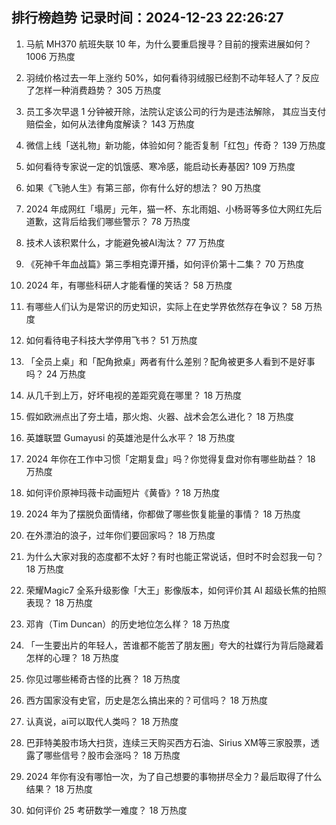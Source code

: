 
## 排行榜趋势 记录时间：2024-12-23 22:26:27
  
  1. 马航 MH370 航班失联 10 年，为什么要重启搜寻？目前的搜索进展如何？ 1006 万热度
    
  2. 羽绒价格过去一年上涨约 50%，如何看待羽绒服已经割不动年轻人了？反应了怎样一种消费趋势？ 305 万热度
    
  3. 员工多次早退 1 分钟被开除，法院认定该公司的行为是违法解除， 其应当支付赔偿金，如何从法律角度解读？ 143 万热度
    
  4. 微信上线「送礼物」新功能，体验如何？能否复制「红包」传奇？ 139 万热度
    
  5. 如何看待专家说一定的饥饿感、寒冷感，能启动长寿基因? 109 万热度
    
  6. 如果《飞驰人生》有第三部，你有什么好的想法？ 90 万热度
    
  7. 2024 年成网红「塌房」元年，猫一杯、东北雨姐、小杨哥等多位大网红先后道歉，这背后给我们哪些警示？ 78 万热度
    
  8. 技术人该积累什么，才能避免被AI淘汰？ 77 万热度
    
  9. 《死神千年血战篇》第三季相克谭开播，如何评价第十二集？ 70 万热度
    
  10. 2024 年，有哪些科研人才能看懂的笑话？ 58 万热度
    
  11. 有哪些人们认为是常识的历史知识，实际上在史学界依然存在争议？ 58 万热度
    
  12. 如何看待电子科技大学停用飞书？ 51 万热度
    
  13. 「全员上桌」和「配角掀桌」两者有什么差别？配角被更多人看到不是好事吗？ 24 万热度
    
  14. 从几千到上万，好坏电视的差距究竟在哪里？ 18 万热度
    
  15. 假如欧洲点出了夯土墙，那火炮、火器、战术会怎么进化？ 18 万热度
    
  16. 英雄联盟 Gumayusi 的英雄池是什么水平？ 18 万热度
    
  17. 2024 年你在工作中习惯「定期复盘」吗？你觉得复盘对你有哪些助益？ 18 万热度
    
  18. 如何评价原神玛薇卡动画短片《黄昏》? 18 万热度
    
  19. 2024 年为了摆脱负面情绪，你都做了哪些恢复能量的事情？ 18 万热度
    
  20. 在外漂泊的浪子，过年你们要回家吗？ 18 万热度
    
  21. 为什么大家对我的态度都不太好？有时也能正常说话，但时不时会怼我一句？ 18 万热度
    
  22. 荣耀Magic7 全系升级影像「大王」影像版本，如何评价其 AI 超级长焦的拍照表现？ 18 万热度
    
  23. 邓肯（Tim Duncan）的历史地位怎么样？ 18 万热度
    
  24. 「一生要出片的年轻人，苦谁都不能苦了朋友圈」夸大的社媒行为背后隐藏着怎样的心理？ 18 万热度
    
  25. 你见过哪些稀奇古怪的比赛？ 18 万热度
    
  26. 西方国家没有史官，历史是怎么搞出来的？可信吗？ 18 万热度
    
  27. 认真说，ai可以取代人类吗？ 18 万热度
    
  28. 巴菲特美股市场大扫货，连续三天购买西方石油、Sirius XM等三家股票，透露了哪些信号？股市会涨吗？ 18 万热度
    
  29. 2024 年你有没有哪怕一次，为了自己想要的事物拼尽全力？最后取得了什么结果？ 18 万热度
    
  30. 如何评价 25 考研数学一难度？ 18 万热度
    